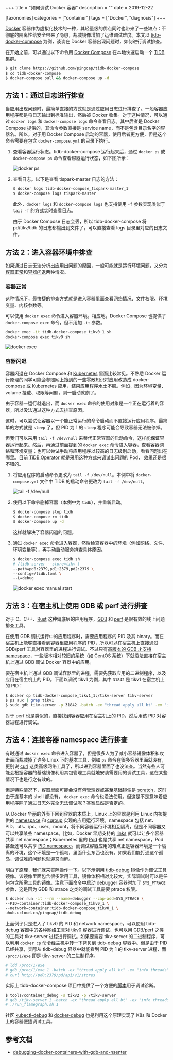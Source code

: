 +++
title = "如何调试 Docker 容器"
description = ""
date = 2019-12-22

[taxonomies]
categories = ["container"]
tags = ["Docker", "diagnosis"]
+++

[Docker](https://www.docker.com/) 容器作为虚拟化技术的一种，其轻量级的优点同时也带来了一些缺点：不彻底的隔离性给安全带来了隐患，裁减镜像增加了运维调试难度。本文以 [tidb-docker-compose](https://github.com/pingcap/tidb-docker-compose) 为例，谈谈在 Docker 容器出现问题时，如何进行调试排查。

<!-- more -->

在开始之前，可以通过以下命令用 [Docker Compose](https://docs.docker.com/compose/) 在本地快速启动一个 [TiDB](https://github.com/pingcap/tidb) 集群。

```sh
$ git clone https://github.com/pingcap/tidb-docker-compose
$ cd tidb-docker-compose
$ docker-compose pull && docker-compose up -d
```

## 方法 1：通过日志进行排查

当应用出现问题时，最简单直接的方式就是通过应用日志进行排查了。一般容器应用程序都是将日志输出到标准输出，然后被 Docker 收集。对于这种情况，可以通过 `docker logs` 和 `docker-compose logs` 命令查看日志。其中后者是 Docker Compose 提供的，其命令参数直接是 service name，而不是包含目录名字的容器名。所以，对于用 Docker Compose 启动的容器，使用后者更方便，但是这个命令需要在包含 `docker-compose.yml` 的目录下执行。

1. 查看容器运行状态。tidb-docker-compose 运行起来后，通过 `docker ps` 或 `docker-compose ps` 命令查看容器运行状态，如下图所示：

    ![docker ps](/images/docker-ps.png)

2. 查看日志。以下是查看 tispark-master 日志的方法：

    ```sh
    $ docker logs tidb-docker-compose_tispark-master_1
    $ docker-compose logs tispark-master
    ```

    此外，`docker logs` 和 `docker-compose logs` 也支持使用 `-f` 参数实现类似于 `tail -f` 的方式实时查看日志。

    由于 Docker Compose 日志会丢，所以 tidb-docker-compose 将 pd/tikv/tidb 的日志都输出到文件了，可以直接查看 logs 目录里对应的日志文件。

## 方法 2：进入容器环境中排查

如果通过日志无法分析出应用出问题的原因，一般可能就是运行环境问题，又分为[容器正常](#容器正常)和[容器闪退](#容器闪退)两种情况。

### 容器正常

这种情况下，最快捷的排查方式就是进入容器里面查看网络情况、文件权限、环境变量、内核参数等。

可以使用 `docker exec` 命令进入容器环境。相应地，Docker Compose 也提供了 `docker-compose exec` 命令，但不用加 `-it` 参数。

```sh
docker exec -it tidb-docker-compose_tikv0_1 sh
docker-compose exec tikv0 sh
```

![docker exec](/images/docker-exec.png)

### 容器闪退

容器闪退在 Docker Compose 和 [Kubernetes](https://kubernetes.io/) 里面比较常见。不熟悉 Docker 运行原理的同学可能会参照网上搜到的一些零散知识将应用改造成 docker-compose 或 Kubernetes 应用，结果应用程序水土不服。例如，因为环境变量、volume 挂载、权限等问题，刚一启动就崩了。

由于容器一运行就退出，而 `docker exec` 命令的使用对象是一个正在运行着的容器，所以没法通过这种方式去排查原因。

这时，可以尝试让容器以一个能正常运行的命令启动而不直接运行应用程序。最简单的方式就是 `sleep` 了，但 PID 为 1 的 `sleep` 程序可能会导致容器无法被停掉。

但我们可以采用 `tail -f /dev/null` 来替代正常容器的启动命令，这样能保证容器运行起来。然后，再通过前面提到的 `docker exec` 命令进入容器，查看容器网络和环境变量；也可以尝试手动将应用程序以较高的日志级别启动，看看问题出在哪里。目前 [TiDB Operator](https://github.com/pingcap/tidb-operator) 就是采用这种方式来调试出问题的 Pod，
效果还是很不错的。

1. 将应用程序的启动命令更改为 `tail -f /dev/null`。本例中将 `docker-compose.yml` 文件中 TiDB 的启动命令更改为 `tail -f /dev/null`。

    ![tail -f /dev/null](/images/tail-f-dev-null.png)

2. 使用以下命令删掉容器（本例中为 `tidb`），并重新启动。

    ```sh
    $ docker-compose stop tidb
    $ docker-compose rm tidb
    $ docker-compose up -d
    ```

    这样就解决了容器闪退的问题。

3. 通过 `docker exec` 命令进入容器，然后检查容器中的环境（例如网络、文件、环境变量等），再手动启动服务排查具体原因。

    ```sh
    $ docker-compose exec tidb sh
    # /tidb-server --store=tikv \
    --path=pd0:2379,pd1:2379,pd2:2379 \
    --config=/tidb.toml \
    --L=debug
    ```

    ![docker exec manual start](/images/docker-exec-manual-start.png)

## 方法 3：在宿主机上使用 GDB 或 perf 进行排查

对于 C、C++、[Rust](https://www.rust-lang.org/) 这种偏底层的应用程序，[GDB](https://en.wikipedia.org/wiki/GNU_Debugger) 和 [perf](https://en.wikipedia.org/wiki/Perf_(Linux)) 是很有效的线上问题排查工具。

在使用 GDB 调试运行中的应用程序时，需要应用程序的 PID 及其 binary。而在宿主机上能够直接看到容器里应用程序的 PID，所以可以在宿主机上直接通过 GDB/perf 工具对容器里的进程进行调试。不过只有[高版本的 GDB 才支持 namespace](https://sourceware.org/bugzilla/show_bug.cgi?id=18368)，一些版本相对较旧的系统（如 CentOS 系统）下就没法直接在宿主机上通过 GDB 调试 Docker 容器中的应用。

要在宿主机上通过 GDB 调试容器里的进程，需要先获取应用的二进制程序，以及应用在宿主机上的 PID。下面以调试 tikv1 为例，其中 `31842` 是 tikv1 在宿主机上的 PID：

```sh
$ docker cp tidb-docker-compose_tikv1_1:/tikv-server tikv-server
$ ps aux | grep tikv1
$ sudo gdb tikv-server -p 31842 -batch -ex "thread apply all bt" -ex "info threads"
```

对于 perf 也是类似的，直接找到容器应用在宿主机上的 PID，然后用该 PID 对容器进程进行调试。

## 方法 4：连接容器 namespace 进行排查

有时通过 `docker exec` 命令进入容器了，但是很多人为了减小容器镜像体积和攻击面而裁减掉了许多 Linux 下的基本工具，例如 `ps` 命令在很多容器里面就没有，更别说 [curl](https://curl.haxx.se/) 这类高级网络工具了，所以进到容器里面了也没法查。当然有些人可能会根据容器的基础镜像利用其包管理工具就地安装需要用的调试工具，这在某些情况下也是行之有效的。

但是特殊情况下，容器里面可能会没有包管理器或甚至基础镜像是 [scratch](https://docs.docker.com/develop/develop-images/baseimages/#create-a-simple-parent-image-using-scratch)，这时由于连基本的 shell 都没有， `docker exec` 命令也没法使用。但这是不是意味着应用程序除了通过日志外完全无法调试呢？答案显然是否定的。

从 Docker 华丽的外表下回到容器的本质上，Linux 上的容器是利用 Linux 内核提供的 [namespace](https://en.wikipedia.org/wiki/Linux_namespaces) 和 [cgroup](https://en.wikipedia.org/wiki/Cgroups) 实现的应用运行环境。namespace 包括 net、PID、uts、ipc、user、mount，将不同容器运行环境相互隔离，但是不同容器又可以共享某些 namespace。比如，Docker 早期支持的 [links](https://docs.docker.com/network/links/) 就可以让多个容器共享 net namespace；Kubernetes 里的 [Pod](https://kubernetes.io/docs/concepts/workloads/pods/pod/) 也是共享 net namespace，Pod 甚至还可以共享 [PID namespace](https://kubernetes.io/docs/tasks/configure-pod-container/share-process-namespace/)。而调试容器应用的难点正是容器环境是一个隔离的环境，这个环境是一个孤岛，里面什么东西也没有。如果我们能打通这个孤岛，调试难的问题也就迎刃而解。

明白了原理，我们就来实际操作一下。以下示例用 [tidb-debug](https://github.com/pingcap/tidb-docker-compose/blob/master/docker/debug/Dockerfile) 镜像作为调试工具镜像。该镜像里面包含很多常用工具，镜像体积相对比较大，实际调试时可以是任何包含所需工具的镜像。注意下面命令中启动 debugger 容器时加了 `SYS_PTRACE` 参数，这是因为 GDB 和 strace 之类的调试工具需要 ptrace 权限。

```sh
$ docker run -it --rm --name=debugger --cap-add=SYS_PTRACE \
--PID=container:tidb-docker-compose_tikv0_1 \
--network=container:tidb-docker-compose_tikv0_1 \
uhub.ucloud.cn/pingcap/tidb-debug
```

上面例子只是进入了 tikv0 的 PID 和 network namespace，可以使用 tidb-debug 容器中的各种网络工具对 tikv0 容器进行调试，也可以用 GDB/perf 之类的工具对 tikv-server 进程进行调试。如果要需要 tikv-server 的二进制程序，可以利用 `docker cp` 命令经主机中转一下拷贝到 tidb-debug 容器中。但是由于 PID 已经共享，实际从 tidb-debug 容器中就能看到 PID 为 1 的 tikv-server 进程，而 `/proc/1/exe` 即是 tikv-server 的二进制程序。

```sh
# ldd /proc/1/exe
# gdb /proc/1/exe 1 -batch -ex "thread apply all bt" -ex "info threads"
# curl http://pd0:2379/pd/api/v1/stores
```

实际上 tidb-docker-compose 项目中提供了一个方便的[脚本](https://github.com/pingcap/tidb-docker-compose/blob/master/tools/container_debug)用于调试诊断。

```sh
$ tools/container_debug -s tikv2 -p /tikv-server
# gdb /tikv-server 1 -batch -ex "thread apply all bt" -ex "info threads"
# ./run_flamegraph.sh 1
```

社区 [kubectl-debug](https://github.com/aylei/kubectl-debug) 和 [docker-debug](https://github.com/zeromake/docker-debug) 也是利用这个原理实现了 K8s 和 Docker 上的容器便捷调试工具。

## 参考文档

* [debugging-docker-containers-with-gdb-and-nsenter](https://blog.wnohang.net/index.php/2015/05/05/debugging-docker-containers-with-gdb-and-nsenter/)
